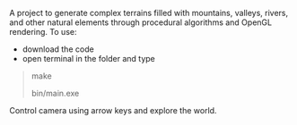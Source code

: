 A project to generate complex terrains filled with mountains, valleys, rivers, and other natural elements through procedural algorithms and OpenGL rendering.
To use:
 * download the code
 * open terminal in the folder and type

>make
>
>bin/main.exe

Control camera using arrow keys and explore the world.
